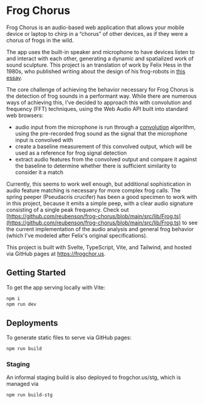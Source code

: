 # Frog Chorus
Frog Chorus is an audio-based web application that allows your mobile device or laptop to chirp in a “chorus” of other devices, as if they were a chorus of frogs in the wild.

The app uses the built-in speaker and microphone to have devices listen to and interact with each other, generating a dynamic and spatialized work of sound sculpture. This project is an translation of work by Felix Hess in the 1980s, who published writing about the design of his frog-robots in [this essay](https://isea-archives.siggraph.org/art-events/electronic-sound-creatures-by-felix-hess/).

The core challenge of achieving the behavior necessary for Frog Chorus is the detection of frog sounds in a performant way. While there are numerous ways of achieving this, I've decided to approach this with convolution and frequency (FFT) techniques, using the Web Audio API built into standard web browsers:
- audio input from the microphone is run through a [convolution](https://en.wikipedia.org/wiki/Convolution) algorithm, using the pre-recorded frog sound as the signal that the microphone input is convolved with
- create a baseline measurement of this convolved output, which will be used as a reference for frog signal detection
- extract audio features from the convolved output and compare it against the baseline to determine whether there is sufficient similarity to consider it a match

Currently, this seems to work well enough, but additional sophistication in audio feature matching is necessary for more complex frog calls. The spring peeper (Pseudacris crucifer) has been a good specimen to work with in this project, because it emits a simple peep, with a clear audio signature consisting of a single peak frequency. Check out [https://github.com/reubenson/frog-chorus/blob/main/src/lib/Frog.ts](https://github.com/reubenson/frog-chorus/blob/main/src/lib/Frog.ts) to see the current implementation of the audio analysis and general frog behavior (which I've modeled after Felix's original specifications).

This project is built with Svelte, TypeScript, Vite, and Tailwind, and hosted via GitHub pages at https://frogchor.us.


## Getting Started
To get the app serving locally with Vite:
```bash
npm i
npm run dev
```

## Deployments
To generate static files to serve via GitHub pages:
```bash
npm run build
```

### Staging
An informal staging build is also deployed to frogchor.us/stg, which is managed via 
```bash
npm run build-stg
```
